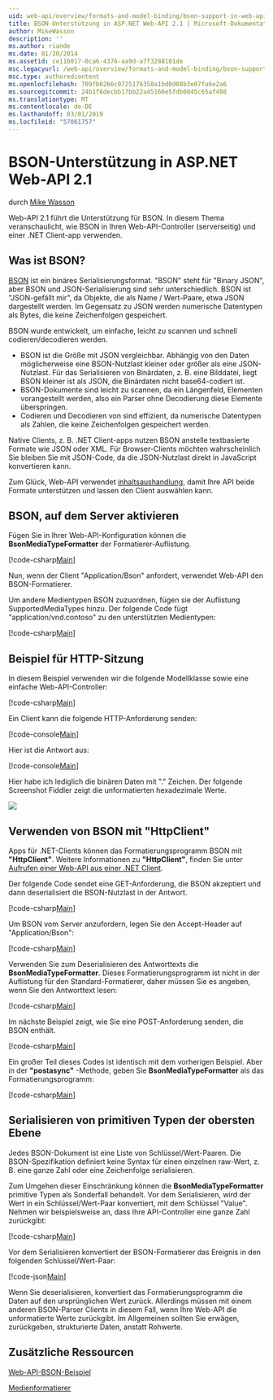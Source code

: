 ```yaml
---
uid: web-api/overview/formats-and-model-binding/bson-support-in-web-api-21
title: BSON-Unterstützung in ASP.NET Web-API 2.1 | Microsoft-Dokumentation
author: MikeWasson
description: ''
ms.author: riande
ms.date: 01/20/2014
ms.assetid: ce11b017-0ca6-4376-aa9d-a7f3288101de
msc.legacyurl: /web-api/overview/formats-and-model-binding/bson-support-in-web-api-21
msc.type: authoredcontent
ms.openlocfilehash: 709fb0266c0725176358a1bd0d08b3e07fa6e2a6
ms.sourcegitcommit: 24b1f6decbb17bb22a45166e5fdb0845c65af498
ms.translationtype: MT
ms.contentlocale: de-DE
ms.lasthandoff: 03/01/2019
ms.locfileid: "57061757"
---
```

<a name="bson-support-in-aspnet-web-api-21"></a>BSON-Unterstützung in ASP.NET Web-API 2.1
====================
durch [Mike Wasson](https://github.com/MikeWasson)

Web-API 2.1 führt die Unterstützung für BSON. In diesem Thema veranschaulicht, wie BSON in Ihren Web-API-Controller (serverseitig) und einer .NET Client-app verwenden.

## <a name="what-is-bson"></a>Was ist BSON?

[BSON](http://bsonspec.org/) ist ein binäres Serialisierungsformat. "BSON" steht für "Binary JSON", aber BSON und JSON-Serialisierung sind sehr unterschiedlich. BSON ist "JSON-gefällt mir", da Objekte, die als Name / Wert-Paare, etwa JSON dargestellt werden. Im Gegensatz zu JSON werden numerische Datentypen als Bytes, die keine Zeichenfolgen gespeichert.

BSON wurde entwickelt, um einfache, leicht zu scannen und schnell codieren/decodieren werden.

- BSON ist die Größe mit JSON vergleichbar. Abhängig von den Daten möglicherweise eine BSON-Nutzlast kleiner oder größer als eine JSON-Nutzlast. Für das Serialisieren von Binärdaten, z. B. eine Bilddatei, liegt BSON kleiner ist als JSON, die Binärdaten nicht base64-codiert ist.
- BSON-Dokumente sind leicht zu scannen, da ein Längenfeld, Elementen vorangestellt werden, also ein Parser ohne Decodierung diese Elemente überspringen.
- Codieren und Decodieren von sind effizient, da numerische Datentypen als Zahlen, die keine Zeichenfolgen gespeichert werden.

Native Clients, z. B. .NET Client-apps nutzen BSON anstelle textbasierte Formate wie JSON oder XML. Für Browser-Clients möchten wahrscheinlich Sie bleiben Sie mit JSON-Code, da die JSON-Nutzlast direkt in JavaScript konvertieren kann.

Zum Glück, Web-API verwendet [inhaltsaushandlung](content-negotiation.md), damit Ihre API beide Formate unterstützen und lassen den Client auswählen kann.

## <a name="enabling-bson-on-the-server"></a>BSON, auf dem Server aktivieren

Fügen Sie in Ihrer Web-API-Konfiguration können die **BsonMediaTypeFormatter** der Formatierer-Auflistung.

[!code-csharp[Main](bson-support-in-web-api-21/samples/sample1.cs)]

Nun, wenn der Client "Application/Bson" anfordert, verwendet Web-API den BSON-Formatierer.

Um andere Medientypen BSON zuzuordnen, fügen sie der Auflistung SupportedMediaTypes hinzu. Der folgende Code fügt "application/vnd.contoso" zu den unterstützten Medientypen:

[!code-csharp[Main](bson-support-in-web-api-21/samples/sample2.cs)]

## <a name="example-http-session"></a>Beispiel für HTTP-Sitzung

In diesem Beispiel verwenden wir die folgende Modellklasse sowie eine einfache Web-API-Controller:

[!code-csharp[Main](bson-support-in-web-api-21/samples/sample3.cs)]

Ein Client kann die folgende HTTP-Anforderung senden:

[!code-console[Main](bson-support-in-web-api-21/samples/sample4.cmd)]

Hier ist die Antwort aus:

[!code-console[Main](bson-support-in-web-api-21/samples/sample5.cmd)]

Hier habe ich lediglich die binären Daten mit &quot;.&quot; Zeichen. Der folgende Screenshot Fiddler zeigt die unformatierten hexadezimale Werte.

[![](bson-support-in-web-api-21/_static/image2.png)](bson-support-in-web-api-21/_static/image1.png)

## <a name="using-bson-with-httpclient"></a>Verwenden von BSON mit "HttpClient"

Apps für .NET-Clients können das Formatierungsprogramm BSON mit **"HttpClient"**. Weitere Informationen zu **"HttpClient"**, finden Sie unter [Aufrufen einer Web-API aus einer .NET Client](../advanced/calling-a-web-api-from-a-net-client.md).

Der folgende Code sendet eine GET-Anforderung, die BSON akzeptiert und dann deserialisiert die BSON-Nutzlast in der Antwort.

[!code-csharp[Main](bson-support-in-web-api-21/samples/sample6.cs)]

Um BSON vom Server anzufordern, legen Sie den Accept-Header auf "Application/Bson":

[!code-csharp[Main](bson-support-in-web-api-21/samples/sample7.cs)]

Verwenden Sie zum Deserialisieren des Antworttexts die **BsonMediaTypeFormatter**. Dieses Formatierungsprogramm ist nicht in der Auflistung für den Standard-Formatierer, daher müssen Sie es angeben, wenn Sie den Antworttext lesen:

[!code-csharp[Main](bson-support-in-web-api-21/samples/sample8.cs)]

Im nächste Beispiel zeigt, wie Sie eine POST-Anforderung senden, die BSON enthält.

[!code-csharp[Main](bson-support-in-web-api-21/samples/sample9.cs)]

Ein großer Teil dieses Codes ist identisch mit dem vorherigen Beispiel. Aber in der **"postasync"** -Methode, geben Sie **BsonMediaTypeFormatter** als das Formatierungsprogramm:

[!code-csharp[Main](bson-support-in-web-api-21/samples/sample10.cs)]

## <a name="serializing-top-level-primitive-types"></a>Serialisieren von primitiven Typen der obersten Ebene

Jedes BSON-Dokument ist eine Liste von Schlüssel/Wert-Paaren. Die BSON-Spezifikation definiert keine Syntax für einen einzelnen raw-Wert, z. B. eine ganze Zahl oder eine Zeichenfolge serialisieren.

Zum Umgehen dieser Einschränkung können die **BsonMediaTypeFormatter** primitive Typen als Sonderfall behandelt. Vor dem Serialisieren, wird der Wert in ein Schlüssel/Wert-Paar konvertiert, mit dem Schlüssel "Value". Nehmen wir beispielsweise an, dass Ihre API-Controller eine ganze Zahl zurückgibt:

[!code-csharp[Main](bson-support-in-web-api-21/samples/sample11.cs)]

Vor dem Serialisieren konvertiert der BSON-Formatierer das Ereignis in den folgenden Schlüssel/Wert-Paar:

[!code-json[Main](bson-support-in-web-api-21/samples/sample12.json)]

Wenn Sie deserialisieren, konvertiert das Formatierungsprogramm die Daten auf den ursprünglichen Wert zurück. Allerdings müssen mit einem anderen BSON-Parser Clients in diesem Fall, wenn Ihre Web-API die unformatierte Werte zurückgibt. Im Allgemeinen sollten Sie erwägen, zurückgeben, strukturierte Daten, anstatt Rohwerte.

## <a name="additional-resources"></a>Zusätzliche Ressourcen

[Web-API-BSON-Beispiel](https://aspnet.codeplex.com/SourceControl/latest#Samples/WebApi/BSONSample/)

[Medienformatierer](media-formatters.md)
